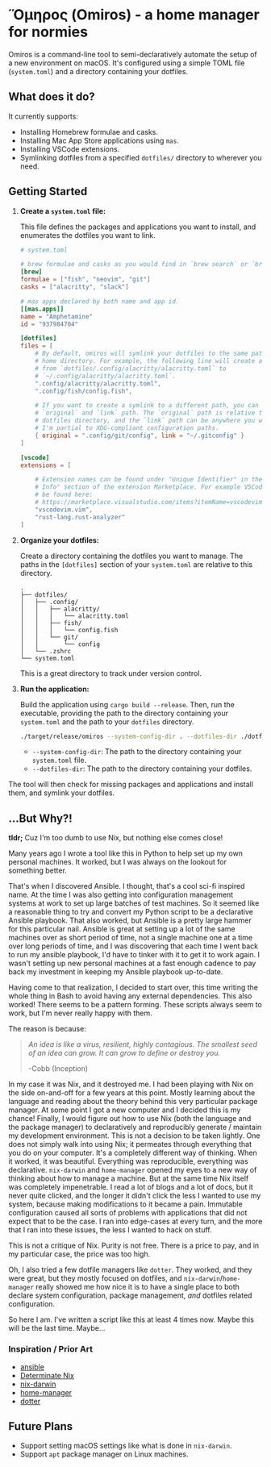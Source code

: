 # Ὅμηρος (Omiros) - a home manager for normies

Omiros is a command-line tool to semi-declaratively automate the setup of a new
environment on macOS. It's configured using a simple TOML file (`system.toml`)
and a directory containing your dotfiles.

## What does it do?

It currently supports:

- Installing Homebrew formulae and casks.
- Installing Mac App Store applications using `mas`.
- Installing VSCode extensions.
- Symlinking dotfiles from a specified `dotfiles/` directory to wherever you
  need.

## Getting Started

1.  **Create a `system.toml` file:**

    This file defines the packages and applications you want to install, and
    enumerates the dotfiles you want to link.

    ```toml
    # system.toml

    # brew formulae and casks as you would find in `brew search` or `brew info`.
    [brew]
    formulae = ["fish", "neovim", "git"]
    casks = ["alacritty", "slack"]

    # mas apps declared by both name and app id.
    [[mas.apps]]
    name = "Amphetamine"
    id = "937984704"

    [dotfiles]
    files = [
        # By default, omiros will symlink your dotfiles to the same path in your
        # home directory. For example, the following line will create a symlink
        # from `dotfiles/.config/alacritty/alacritty.toml` to
        # `~/.config/alacritty/alacritty.toml`.
        ".config/alacritty/alacritty.toml",
        ".config/fish/config.fish",

        # If you want to create a symlink to a different path, you can specify a
        # `original` and `link` path. The `original` path is relative to your
        # dotfiles directory, and the `link` path can be anywhere you want, but
        # I'm partial to XDG-compliant configuration paths.
        { original = ".config/git/config", link = "~/.gitconfig" }
    ]

    [vscode]
    extensions = [

        # Extension names can be found under "Unique Identifier" in the "More
        # Info" section of the extension Marketplace. For example VSCodeVim can
        # be found here:
        # https://marketplace.visualstudio.com/items?itemName=vscodevim.vim
        "vscodevim.vim",
        "rust-lang.rust-analyzer"
    ]
    ```

2.  **Organize your dotfiles:**

    Create a directory containing the dotfiles you want to manage. The paths in
    the `[dotfiles]` section of your `system.toml` are relative to this
    directory.

    ```
    .
    ├── dotfiles/
    │   ├── .config/
    │   │   ├── alacritty/
    │   │   │   └── alacritty.toml
    │   │   ├── fish/
    │   │   │   └── config.fish
    │   │   └── git/
    │   │       └── config
    │   └── .zshrc
    └── system.toml
    ```

    This is a great directory to track under version control.

3.  **Run the application:**

    Build the application using `cargo build --release`. Then, run the executable, providing the path to the directory containing your `system.toml` and the path to your `dotfiles` directory.

    ```bash
    ./target/release/omiros --system-config-dir . --dotfiles-dir ./dotfiles
    ```

    -   `--system-config-dir`: The path to the directory containing your `system.toml` file.
    -   `--dotfiles-dir`: The path to the directory containing your dotfiles.

The tool will then check for missing packages and applications and install them, and symlink your dotfiles.

## ...But Why?!

**tldr;** Cuz I'm too dumb to use Nix, but nothing else comes close!

Many years ago I wrote a tool like this in Python to help set up my own personal
machines. It worked, but I was always on the lookout for something better.

That's when I discovered Ansible. I thought, that's a cool sci-fi inspired name.
At the time I was also getting into configuration management systems at work to
set up large batches of test machines. So it seemed like a reasonable thing to
try and convert my Python script to be a declarative Ansible playbook. That also
worked, but Ansible is a pretty large hammer for this particular nail. Ansible
is great at setting up a lot of the same machines over as short period of time,
not a single machine one at a time over long periods of time, and I was
discovering that each time I went back to run my ansible playbook, I'd have to
tinker with it to get it to work again. I wasn't setting up new personal
machines at a fast enough cadence to pay back my investment in keeping my
Ansible playbook up-to-date.

Having come to that realization, I decided to start over, this time writing the
whole thing in Bash to avoid having any external dependencies. This also worked!
There seems to be a pattern forming. These scripts always seem to work, but I'm
never really happy with them.

The reason is because:

> _An idea is like a virus, resilient, highly contagious. The smallest seed of an
> idea can grow. It can grow to define or destroy you._
>
> -Cobb (Inception)

In my case it was Nix, and it destroyed me. I had been playing with Nix on the
side on-and-off for a few years at this point. Mostly learning about the
language and reading about the theory behind this very particular package
manager. At some point I got a new computer and I decided this is my chance!
Finally, I would figure out how to use Nix (both the language and the package
manager) to declaratively and reproducibly generate / maintain my development
environment. This is not a decision to be taken lightly. One does not simply
walk into using Nix; it permeates through everything that you do on your
computer. It's a completely different way of thinking. When it worked, it was
beautiful. Everything was reproducible, everything was declarative. `nix-darwin`
and `home-manager` opened my eyes to a new way of thinking about how to manage a
machine. But at the same time Nix itself was completely impenetrable. I read a
lot of blogs and a lot of docs, but it never quite clicked, and the longer it
didn't click the less I wanted to use my system, because making modifications to
it became a pain. Immutable configuration caused all sorts of problems with
applications that did not expect that to be the case. I ran into edge-cases at
every turn, and the more that I ran into these issues, the less I wanted to hack
on stuff.

This is not a critique of Nix. Purity is not free. There is a price to pay, and
in my particular case, the price was too high.

Oh, I also tried a few dotfile managers like `dotter`. They worked, and they
were great, but they mostly focused on dotfiles, and `nix-darwin`/`home-manager`
really showed me how nice it is to have a single place to both declare system
configuration, package management, _and_ dotfiles related configuration.

So here I am. I've written a script like this at least 4 times now. Maybe this
will be the last time. Maybe...

### Inspiration / Prior Art

- [ansible](https://docs.ansible.com)
- [Determinate Nix](https://docs.determinate.systems/determinate-nix/)
- [nix-darwin](https://github.com/nix-darwin/nix-darwin)
- [home-manager](https://github.com/nix-community/home-manager)
- [dotter](https://github.com/SuperCuber/dotter)

## Future Plans

- Support setting macOS settings like what is done in `nix-darwin`.
- Support `apt` package manager on Linux machines.
